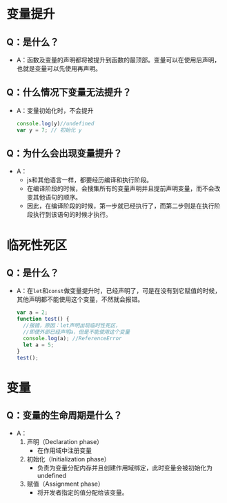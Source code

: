 # 变量提升

## Q：是什么？

* A：函数及变量的声明都将被提升到函数的最顶部。变量可以在使用后声明，也就是变量可以先使用再声明。

## Q：什么情况下变量无法提升？

* A：变量初始化时，不会提升

  ````javascript
  console.log(y)//undefined
  var y = 7; // 初始化 y
  ````

## Q：为什么会出现变量提升？

* A：
  * js和其他语言一样，都要经历编译和执行阶段。
  * 在编译阶段的时候，会搜集所有的变量声明并且提前声明变量，而不会改变其他语句的顺序。
  * 因此，在编译阶段的时候，第一步就已经执行了，而第二步则是在执行阶段执行到该语句的时候才执行。

# 临死性死区

## Q：是什么？

* A：在`let`和`const`做变量提升时，已经声明了，可是在没有到它赋值的时候，其他声明都不能使用这个变量，不然就会报错。

  ```javascript
  var a = 2;
  function test() {
    //报错，原因：let声明出现临时性死区，
    //即便外部已经声明a，但是不能使用这个变量
    console.log(a); //ReferenceError
    let a = 5;
  }
  test();
  ```

# 变量

## Q：变量的生命周期是什么？

* A：
  1. 声明（Declaration phase）
     * 在作用域中注册变量
  2. 初始化（Initialization phase）
     * 负责为变量分配内存并且创建作用域绑定，此时变量会被初始化为 undefined
  3. 赋值（Assignment phase）
     * 将开发者指定的值分配给该变量。